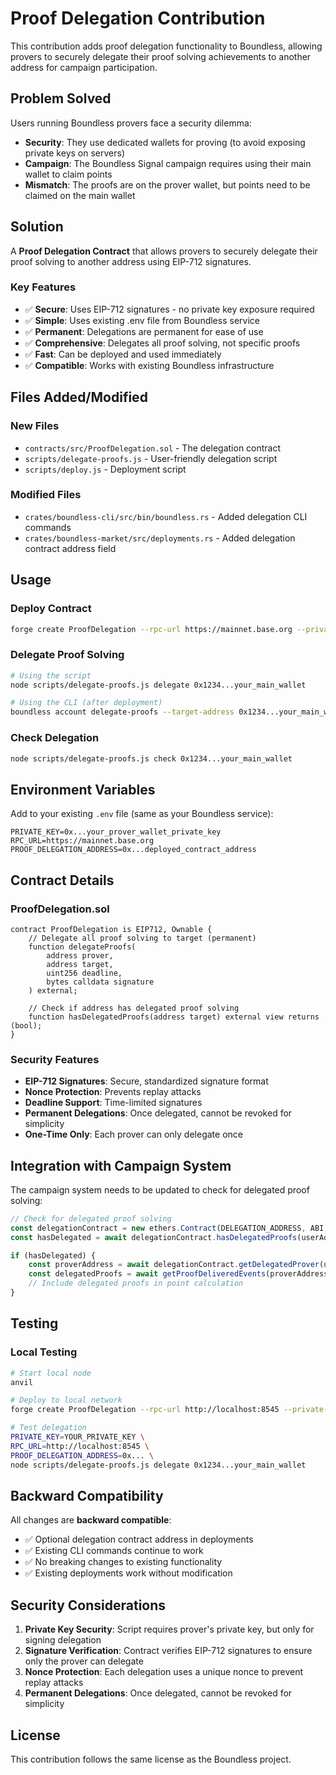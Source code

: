 # Proof Delegation Contribution

This contribution adds proof delegation functionality to Boundless, allowing provers to securely delegate their proof solving achievements to another address for campaign participation.

## Problem Solved

Users running Boundless provers face a security dilemma:
- **Security**: They use dedicated wallets for proving (to avoid exposing private keys on servers)
- **Campaign**: The Boundless Signal campaign requires using their main wallet to claim points
- **Mismatch**: The proofs are on the prover wallet, but points need to be claimed on the main wallet

## Solution

A **Proof Delegation Contract** that allows provers to securely delegate their proof solving to another address using EIP-712 signatures.

### Key Features

- ✅ **Secure**: Uses EIP-712 signatures - no private key exposure required
- ✅ **Simple**: Uses existing .env file from Boundless service
- ✅ **Permanent**: Delegations are permanent for ease of use
- ✅ **Comprehensive**: Delegates all proof solving, not specific proofs
- ✅ **Fast**: Can be deployed and used immediately
- ✅ **Compatible**: Works with existing Boundless infrastructure

## Files Added/Modified

### New Files
- `contracts/src/ProofDelegation.sol` - The delegation contract
- `scripts/delegate-proofs.js` - User-friendly delegation script
- `scripts/deploy.js` - Deployment script

### Modified Files
- `crates/boundless-cli/src/bin/boundless.rs` - Added delegation CLI commands
- `crates/boundless-market/src/deployments.rs` - Added delegation contract address field

## Usage

### Deploy Contract
```bash
forge create ProofDelegation --rpc-url https://mainnet.base.org --private-key YOUR_PRIVATE_KEY
```

### Delegate Proof Solving
```bash
# Using the script
node scripts/delegate-proofs.js delegate 0x1234...your_main_wallet

# Using the CLI (after deployment)
boundless account delegate-proofs --target-address 0x1234...your_main_wallet
```

### Check Delegation
```bash
node scripts/delegate-proofs.js check 0x1234...your_main_wallet
```

## Environment Variables

Add to your existing `.env` file (same as your Boundless service):
```env
PRIVATE_KEY=0x...your_prover_wallet_private_key
RPC_URL=https://mainnet.base.org
PROOF_DELEGATION_ADDRESS=0x...deployed_contract_address
```

## Contract Details

### ProofDelegation.sol
```solidity
contract ProofDelegation is EIP712, Ownable {
    // Delegate all proof solving to target (permanent)
    function delegateProofs(
        address prover,
        address target,
        uint256 deadline,
        bytes calldata signature
    ) external;
    
    // Check if address has delegated proof solving
    function hasDelegatedProofs(address target) external view returns (bool);
}
```

### Security Features
- **EIP-712 Signatures**: Secure, standardized signature format
- **Nonce Protection**: Prevents replay attacks
- **Deadline Support**: Time-limited signatures
- **Permanent Delegations**: Once delegated, cannot be revoked for simplicity
- **One-Time Only**: Each prover can only delegate once

## Integration with Campaign System

The campaign system needs to be updated to check for delegated proof solving:

```javascript
// Check for delegated proof solving
const delegationContract = new ethers.Contract(DELEGATION_ADDRESS, ABI, provider);
const hasDelegated = await delegationContract.hasDelegatedProofs(userAddress);

if (hasDelegated) {
    const proverAddress = await delegationContract.getDelegatedProver(userAddress);
    const delegatedProofs = await getProofDeliveredEvents(proverAddress, provider);
    // Include delegated proofs in point calculation
}
```

## Testing

### Local Testing
```bash
# Start local node
anvil

# Deploy to local network
forge create ProofDelegation --rpc-url http://localhost:8545 --private-key YOUR_PRIVATE_KEY

# Test delegation
PRIVATE_KEY=YOUR_PRIVATE_KEY \
RPC_URL=http://localhost:8545 \
PROOF_DELEGATION_ADDRESS=0x... \
node scripts/delegate-proofs.js delegate 0x1234...your_main_wallet
```

## Backward Compatibility

All changes are **backward compatible**:
- ✅ Optional delegation contract address in deployments
- ✅ Existing CLI commands continue to work
- ✅ No breaking changes to existing functionality
- ✅ Existing deployments work without modification

## Security Considerations

1. **Private Key Security**: Script requires prover's private key, but only for signing delegation
2. **Signature Verification**: Contract verifies EIP-712 signatures to ensure only the prover can delegate
3. **Nonce Protection**: Each delegation uses a unique nonce to prevent replay attacks
4. **Permanent Delegations**: Once delegated, cannot be revoked for simplicity

## License

This contribution follows the same license as the Boundless project. 